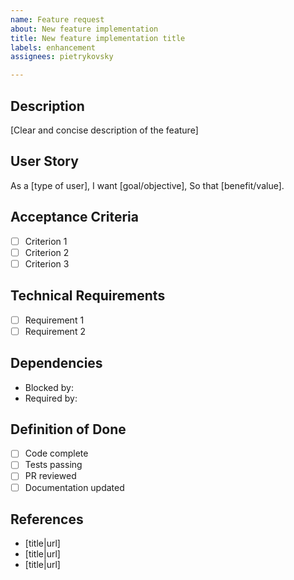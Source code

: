 ```yaml
---
name: Feature request
about: New feature implementation
title: New feature implementation title
labels: enhancement
assignees: pietrykovsky

---
```


## Description
[Clear and concise description of the feature]

## User Story
As a [type of user],
I want [goal/objective],
So that [benefit/value].

## Acceptance Criteria
- [ ] Criterion 1
- [ ] Criterion 2
- [ ] Criterion 3

## Technical Requirements
- [ ] Requirement 1
- [ ] Requirement 2

## Dependencies
- Blocked by:
- Required by:

## Definition of Done
- [ ] Code complete
- [ ] Tests passing
- [ ] PR reviewed
- [ ] Documentation updated

## References
- [title|url]
- [title|url]
- [title|url]
